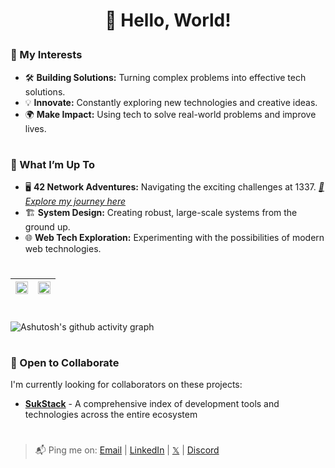 
<h1 align="center">
    
👋 Hello, World!


<!--
    <img src="https://readme-typing-svg.herokuapp.com/?font=Inter&size=42&weight=800&center=true&vCenter=true&width=850&height=90&color=1E90FF&duration=2500&lines=👋+Hello,+World!;+I'm+Zakaria+Elhajoui!;+💻+Crafting+Tech+With+Purpose!;">
-->
</h1>


### 🎯 My Interests

- 🛠️ <b>Building Solutions:</b> Turning complex problems into effective tech solutions.
- 💡 <b>Innovate:</b> Constantly exploring new technologies and creative ideas.
- 🌍 <b>Make Impact:</b> Using tech to solve real-world problems and improve lives.

<!--
<pre>
├── 🛠️ <b>Building Solutions:</b> Turning complex problems into effective tech solutions.
├── 💡 <b>Innovate:</b> Constantly exploring new technologies and creative ideas.
└── 🌍 <b>Make Impact:</b> Using tech to solve real-world problems and improve lives.
</pre>
-->

#

### 🚀 What I’m Up To

- 🖥 <b>42 Network Adventures:</b> Navigating the exciting challenges at 1337. <i><a href="https://github.com/zelhajou/42cursus">🔗 Explore my journey here</a></i>
- 🏗️ <b>System Design:</b> Creating robust, large-scale systems from the ground up.
- 🌐 <b>Web Tech Exploration:</b> Experimenting with the possibilities of modern web technologies.

<!--
<pre>
├── 🖥 <b>42 Network Adventures:</b> Navigating the exciting challenges at 42. (it's a wild ride!)
│   └── <i><a href="https://github.com/zelhajou/42cursus">🔗 Explore my journey here</a></i>
├── 🏗️ <b>System Design:</b> Creating robust, large-scale systems from the ground up.
└── 🌐 <b>Web Tech Exploration:</b> Experimenting with the possibilities of modern web technologies.
</pre>
-->
<!--
#

### 🌊 Away from the Screen

- 🏊 <b>Swimming:</b> My ultimate reset button.
- 📸 <b>Photography:</b> Capturing the beauty around me. <i><a href="https://www.instagram.com/aaaikrz/">🔗 Follow my shots</a></i>
- 🏞️ <b>Nature:</b> The best source of inspiration and reflection.
  -->
<!--
<pre>
├── 🏊 <b>Swimming:</b> My ultimate reset button.
├── 📸 <b>Photography:</b> Capturing the beauty around me. <i><a href="https://www.instagram.com/aaaikrz/">🔗 Follow my shots</a></i>
└── 🏞️ <b>Nature:</b> The best source of inspiration and reflection.
</pre>
-->


#

<div align="center">
    
| <img src="https://github-readme-stats.vercel.app/api?username=zelhajou&show_icons=true&count_private=true&hide_border=true&&theme=transparent" align="center" style="width: 100%" /> | <img src="https://github-readme-stats.vercel.app/api/top-langs/?username=zelhajou&layout=compact&hide_border=true&theme=transparent" align="center" style="width: 100%" /> |
|:-:|:-:|

</div>

#

![Ashutosh's github activity graph](https://github-readme-activity-graph.vercel.app/graph?username=zelhajou&theme=github-compact&line=006AFF&hide_border=true)

#

### 🤝 Open to Collaborate

I'm currently looking for collaborators on these projects:

- [**SukStack**](https://github.com/zelhajou/sukstack) - A comprehensive index of development tools and technologies across the entire ecosystem


# 

> 📬 Ping me on: <a href="mailto:zelhajou@gmail.com">Email</a> | <a href="https://www.linkedin.com/in/zelhajou/">LinkedIn</a> | <a href="https://x.com/zelhajou">𝕏</a> | <a href="https://discord.com/users/aaaikrz">Discord</a>


<!--
<b>🖥 42 Network Adventures:</b>
<i>Turning complex problems into effective tech solutions.</i>
<b>🏗️ System Design:</b>
<i>Looking for fresh ideas and challenging the norm.</i>
<b>🌐 Web Tech Exploration:</b>
<i>Bringing technology into everyday life to solve real challenges.</i>

<b>🎯 My Interests</b>
<pre>
├── Creating tech solutions that make a real difference
├── Exploring new ideas across various fields
└── Connecting technology with everyday challenges
</pre>

<b>🚀 What I’m Up To</b> 
<pre>
├── Taking on challenges at 42 Network (it's a wild ride!)
│   └── 🔗 <a href="https://github.com/zelhajou/42cursus">Peek at my 42 adventures if you're curious</a> 
├── Building big, robust systems from scratch
└── Experimenting with web tech possibilities
</pre>

- **42 Network Adventures**  
  _Taking on challenges at 42 Network (it's a wild ride!)_  
  🔗 [Peek at my 42 adventures](https://github.com/zelhajou/42cursus)

- **Building from Scratch**  
  _Crafting big, robust systems from the ground up_

- **Web Tech Experiments**  
  _Exploring the endless possibilities of web technologies_

-->


<!--
> 📬 Ping me on: [<img
       align="center"
       alt="Gmail"
       width="16px"
       src="https://cdn.simpleicons.org/gmail/000/fff"
     />](mailto:zelhajou@gmail.com) | [<img
       align="center"
       alt="Linkedin"
       width="16px"
       src="https://cdn.simpleicons.org/linkedin/000/fff"
     />](https://www.linkedin.com/in/zelhajou/) | [<img
       align="center"
       alt="Twitter"
       width="16px"
       src="https://cdn.simpleicons.org/x/000/fff?viewbox=auto"
     />](https://twitter.com/zelhajou) | [<img
       align="center"
       alt="Discord"
       width="16px"
       src="https://cdn.simpleicons.org/discord/000/fff?viewbox=auto"
     />](https://discord.com/users/zelhajou) 

-->
<!--
<br>
<div align="center">

<q>مستعجل بس بتدرج - شب جديد</q> 
</div>
-->
<!--
<blockquote>
<div>

  <a href="mailto:zelhajou@gmail.com">
     <img
           align="left"
       alt="Gmail"
       width="15px"
       src="https://cdn.simpleicons.org/gmail/000/fff"
     />
   </a>
   <a href="https://www.linkedin.com/in/zelhajou/">
     <img
                align="left"
       alt="Linkedin"
       width="15px"
       src="https://cdn.simpleicons.org/linkedin/000/fff"
     />
   </a>
   <a href="https://twitter.com/zelhajou">
     <img
           align="left"
       alt="Twitter"
       width="15px"
       src="https://cdn.simpleicons.org/x/000/fff?viewbox=auto"
     />
   </a>
   <a href="https://discord.com/users/aaaikrz">
     <img
                align="left"
       alt="Discord"
       width="15px"
       src="https://cdn.simpleicons.org/discord/000/fff?viewbox=auto"
     />
   </a>
   <a href="https://t.me/aaaikrz">
     <img
                 align="left"
       alt="Telegram"
       width="15px"
       src="https://cdn.simpleicons.org/telegram/000/fff?viewbox=auto"
     />
   </a>
   <a href="https://www.instagram.com/aaaikrz/">
     <img
                 align="left"
       alt="Instagram"
       width="15px"
       src="https://cdn.simpleicons.org/instagram/000/fff?viewbox=auto"
     />
   </a>
</div>
</blockquote>
-->
<!--
![IMG_0077 (1)](https://github.com/user-attachments/assets/d0f2ddd5-8c30-44ff-886a-3fd96e7939da)

-->
